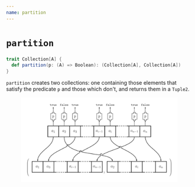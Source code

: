 ```yaml
---
name: partition
---
```


# `partition`

~~~ scala
trait Collection[A] {
  def partition(p: (A) => Boolean): (Collection[A], Collection[A])
}
~~~

`partition` creates two collections: one containing those elements that satisfy the predicate `p` and those which don't, and returns them in a `Tuple2`.

<figure class="diagram">
  <img src="images/partition.svg" alt="partition function">
  <!-- <figcaption class="diagram-desc"></figcaption> -->
</figure>
